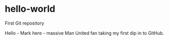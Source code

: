 # hello-world
First Git repository

Hello - Mark here - massive Man United fan taking my first dip in to GitHub.
